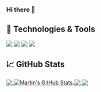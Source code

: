 ### Hi there 👋

## 🔧 Technologies & Tools
![](https://img.shields.io/badge/OS-Linux-informational?style=flat&logo=linux&logoColor=white&color=2bbc8a)
![](https://img.shields.io/badge/Editor-VIM-informational?style=flat&logo=vim&logoColor=white&color=2bbc8a)
![](https://img.shields.io/badge/Code-Julia-informational?style=flat&logo=julia&logoColor=white&color=2bbc8a)
![](https://img.shields.io/badge/Shell-Bash-informational?style=flat&logo=gnu-bash&logoColor=white&color=2bbc8a)

## &#x1f4c8; GitHub Stats

<a href="https://github.com/AlexisRenchon/AlexisRenchon">
  <img align="center" src="https://github-readme-stats.vercel.app/api/top-langs/?username=AlexisRenchon&hide=java,html,tex&title_color=ffffff&text_color=c9cacc&icon_color=2bbc8a&bg_color=1d1f21&langs_count=3" />
</a>

<a href="https://github.com/AlexisRenchon/AlexisRenchon">
  <img align="center" src="https://github-readme-stats.vercel.app/api?username=MartinHeinz&show_icons=true&line_height=27&count_private=true&title_color=ffffff&text_color=c9cacc&icon_color=2bbc8a&bg_color=1d1f21" alt="Martin's GitHub Stats" />
</a>

<a href="https://github.com/CUPofTEAproject/www.cupoftea.earth">
  <img align="center" src="https://github-readme-stats.vercel.app/api/pin/?username=CUPofTEAproject&repo=www.cupoftea.earth&title_color=ffffff&text_color=c9cacc&icon_color=2bbc8a&bg_color=1d1f21" />
</a>

<a href="https://github.com/CUPofTEAproject/DAMMmodel.jl">
  <img align="center" src="https://github-readme-stats.vercel.app/api/pin/?username=CUPofTEAproject&repo=DAMMmodel.jl&title_color=ffffff&text_color=c9cacc&icon_color=2bbc8a&bg_color=1d1f21" />
</a>    
